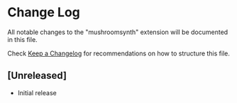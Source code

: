 # Change Log

All notable changes to the "mushroomsynth" extension will be documented in this file.

Check [Keep a Changelog](http://keepachangelog.com/) for recommendations on how to structure this file.

## [Unreleased]

- Initial release
